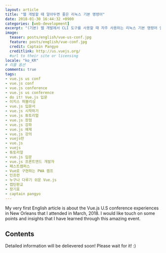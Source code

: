 ```yaml
---
layout: article
title: "웹 개발할 때 알아두면 좋은 리눅스 기본 명령어"
date: 2018-01-30 16:44:32 +0900
categories: [web-development]
excerpt: "(기본) 웹 개발에서 CLI 도구를 사용할 때 자주 사용하는 리눅스 기본 명령어 안내. pwd, touch, ls, rm, cd 등"
image:
  teaser: posts/english/vue-us-conf.jpg
  feature: posts/english/vue-conf.jpg
  credit: Captain Pangyo
  creditlink: http://us.vuejs.org/
  #url to their site or licensing
locale: "ko_KR"
# 리플 옵션
comments: true
tags:
- vue.js us conf
- vue.js conf
- vue.js conference
- vue.js us conference
- do it! Vue.js 입문
- 이지스 퍼블리싱
- vue.js 입문서
- vue.js 시작하기
- vue.js 튜토리얼
- vue.js 장점
- vue.js 강좌
- vue.js 예제
- vue.js 강의
- vuejs란
- vue.js
- vuejs
- 튜토리얼
- vue.js 입문
- vue.js 프론트엔드 개발자
- 패스트캠퍼스
- Vue로 구현하는 PWA 캠프
- 인프런
- 누구나 다루기 쉬운 Vue.js
- 캡틴판교
- 장기효
- captain pangyo
---
```


My very first English article is about the Vue.js U.S conference experiences in New Orleans that I attended in March, 2018. I would like touch on some points and insights that I have learned through this amazing event.

## Contents
Detailed information will be delievered soon!
Please wait for it! :)
